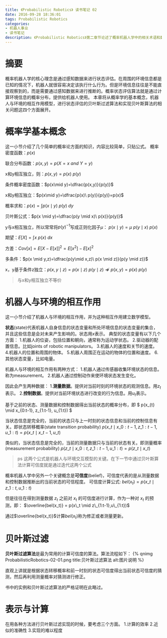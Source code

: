 ```yaml
---
title: 《Probabilistic Robotics》 读书笔记 02
date: 2016-09-28 18:36:01
tags: Probabilistic Robotics
categories:
- 机器人事业
- 读书笔记
description: 《Probabilistic Robotics》第二章节论述了概率机器人学中的相关术语和数学工具
---
```

<!-- more -->

# 摘要
概率机器人学的核心理念是通过感知数据来进行状态评估。在周围的环境信息都是已知的情况下，机器人就很容易决定该执行什么行为。但是环境信息往往是不能直接观察到的，而是需要通过感知数据来进行推断的。概率状态评估算法就是通过计算环境信息的概率分布，提供给机器人使用。
本章将从概率学的基本概念，机器人与环境的相互作用模型，进行状态评估的贝叶斯过滤算法和实现贝叶斯算法的相关问题这四个方面展开。

# 概率学基本概念
这一小节介绍了几个简单的概率论方面的知识，内容比较简单，只贴公式。
概率密度函数：$p(x)$

联合分布函数：$p(x,y)=p(X=x\ and\ Y=y)$

x和y相互独立，则：$p(x,y)=p(x)\ p(y)$

条件概率密度函数：$p(x\mid y)=\dfrac{p(x,y)}{p(y)}$

x和y相互独立：$p(x\mid y)=\dfrac{p(x)\ p(y)}{p(y)}=p(x)$

概率求和：$p(x)=\int p(x \mid y)\ p(y)\ dy$

贝叶斯公式：$p(x \mid y)=\dfrac{p(y \mid x)\ p(x)}{p(y)}$

y与x相互独立，所以常常将$p(y)^{-1}$写成正则化因子$\mu$： $p(x \mid y)=\mu\ p(y\mid x)\ p(x)$

期望：$E[X] = \int x\ p(x)\ dx$

方差：$Cov[x] = E[X-E[x]]^2 = E[x^2]-E[x]^2$

多条件：$p(x \mid y,z)=\dfrac{p(y\mid x,z)\ p(x \mid z)}{p(y \mid z)}$

x，y基于条件z独立：$p(x,y \mid z) = p(x \mid z) \ p(y \mid z)  \nRightarrow p(x,y)=p(x)\ p(y)$
> 与x和y相互独立不等价

# 机器人与环境的相互作用
这一小节介绍了机器人与环境的相互作用，并为这种相互作用建立数学模型。

**状态**(state)代表机器人自身信息的状态变量和所处环境信息的状态变量的集合，并且这些信息是会对未来产生影响的。状态用$x$表示。
典型的状态变量有以下几个方面：
1.机器人的位姿，包括位置和朝向，通常称为运动学状态。
2.驱动器的配置信息。比如joints of robotic manipulators。
3.机器人的速度和关节的速度。
4.机器人的位置和周围的物体。
5.机器人周围正在运动的物体的位置和速度。
6.其他状态变量，比如电量。

机器人与环境的相互作用有两种方式：
1.机器人通过传感器收集环境状态的信息。称为measurement。
2.机器人通过控制动作来使环境状态发生变化。

因此会产生两种数据：
1.**测量数据**。提供对当前时刻的环境状态的观测信息。用$z_t$表示。
2.**控制数据**。提供对当前环境状态进行改变的行为信息。用$u_t$表示。

基于之前的状态、测量数据和控制数据得出当前状态的概率分布，即
$ p(x\_{t} \mid x\_{0:t-1}, z\_{1:t-1}, u\_{1:t}) $

当状态信息是完全的，当前的状态只与上一时刻的状态信息和当前的控制信息有关。即状态转移概率(state transition probability)
$p(x\_t \mid x\_{0:t-1}, z\_{1:t-1}, u\_{1:t})=p(x\_t \mid x\_{t-1}, u\_t)$

类似的，当状态信息是完全的，当前的测量数据只与当前的状态有关。即测量概率(measurement probability)
$p(z\_t \mid x\_{0:t}, z\_{1:t-1}, u\_{1:t}) = p(z\_t \mid x\_t)$

>ps 这两个公式是机器人与环境交互模型的关键。在下一节中通过贝叶斯算法计算可信度就是通过迭代这两个公式

概率机器人学中另外一个关键概念是**可信度**(belief)，可信度代表的是从测量数据和控制数据推断出的当前状态的可信程度。
可信度计算公式:
$bel(x_t) = p(x\_t \mid z\_{1:t},u\_{1:t})$

但是往往在得到测量数据 $z_t$ 之前对 $x_t$ 的可信度进行计算，作为一种对 $x_t$ 的预测，即：
$\overline{bel(x_t)} = p(x\_t \mid z\_{1:t-1},u\_{1:t})$

通过$\overline{bel(x_t)}$计算$bel(x_t)$称为修正或者测量更新。

# 贝叶斯过滤
**贝叶斯过滤算法**是最为常用的计算可信度的算法。算法流程如下：
{% qnimg ProbabilisticRobotics-02-01.png title:贝叶斯过滤算法 alt:图片说明 %}

直观上讲就是根据状态转移概率和前一时刻的状态可信度得出当前状态可信度的猜测，然后再利用测量概率对猜测进行修正。

书中的实例和贝叶斯过滤算法的严格证明在此略过。

# 表示与计算
在用各种方法进行贝叶斯过滤实现的时候，要考虑三个方面。
1.计算的效率
2.近似的准确性
3.实现的难以程度





































